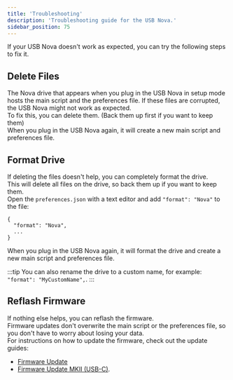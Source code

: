```yaml
---
title: 'Troubleshooting'
description: 'Troubleshooting guide for the USB Nova.'
sidebar_position: 75
---
```


If your USB Nova doesn't work as expected, you can try the following steps to fix it. 

## Delete Files

The Nova drive that appears when you plug in the USB Nova in setup mode hosts the main script and the preferences file. 
If these files are corrupted, the USB Nova might not work as expected.  
To fix this, you can delete them. (Back them up first if you want to keep them)  
When you plug in the USB Nova again, it will create a new main script and preferences file.

## Format Drive

If deleting the files doesn't help, you can completely format the drive.  
This will delete all files on the drive, so back them up if you want to keep them.  
Open the `preferences.json` with a text editor and add `"format": "Nova"` to the file: 
```
{
  "format": "Nova",
  ...
}
```
When you plug in the USB Nova again, it will format the drive and create a new main script and preferences file.

:::tip
You can also rename the drive to a custom name, for example: `"format": "MyCustomName",`.
:::

## Reflash Firmware

If nothing else helps, you can reflash the firmware.  
Firmware updates don't overwrite the main script or the preferences file, so you don't have to worry about losing your data.  
For instructions on how to update the firmware, check out the update guides:
* [Firmware Update](/docs/update)
* [Firmware Update MKII (USB-C)](/docs/update).
